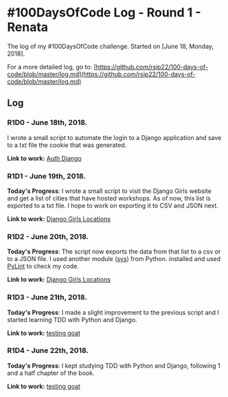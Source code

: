 # #100DaysOfCode Log - Round 1 - Renata

The log of my #100DaysOfCode challenge. Started on [June 18, Monday, 2018].

For a more detailed log, go to: [https://github.com/rsip22/100-days-of-code/blob/master/log.md](https://github.com/rsip22/100-days-of-code/blob/master/log.md)

## Log

### R1D0 - June 18th, 2018.

I wrote a small script to automate the login to a Django application and save to a txt file the cookie that was generated.

**Link to work:** [Auth Django](https://github.com/rsip22/101/tree/master/100daysofcode/Python/auth_django)


### R1D1 - June 19th, 2018.

**Today's Progress**: I wrote a small script to visit the Django Girls website and get a list of cities that have hosted workshops. As of now, this list is exported to a txt file. I hope to work on exporting it to CSV and JSON next.

**Link to work:** [Django Girls Locations](https://github.com/rsip22/101/tree/master/100daysofcode/Python/djangogirls_locations)


### R1D2 - June 20th, 2018.

**Today's Progress**: The script now exports the data from that list to a csv or to a JSON file. I used another module ([sys](https://docs.python.org/3/library/sys.html)) from Python. installed and used [PyLint](https://www.pylint.org) to check my code.

**Link to work:** [Django Girls Locations](https://github.com/rsip22/101/tree/master/100daysofcode/Python/djangogirls_locations)


### R1D3 - June 21th, 2018.

**Today's Progress**: I made a slight improvement to the previous script and I started learning TDD with Python and Django.

**Link to work:** [testing goat](https://github.com/rsip22/101/tree/master/100daysofcode/Python/testing_goat)


### R1D4 - June 22th, 2018.

**Today's Progress**: I kept studying TDD with Python and Django, following 1 and a half chapter of the book.

**Link to work:** [testing goat](https://github.com/rsip22/101/tree/master/100daysofcode/Python/testing_goat)